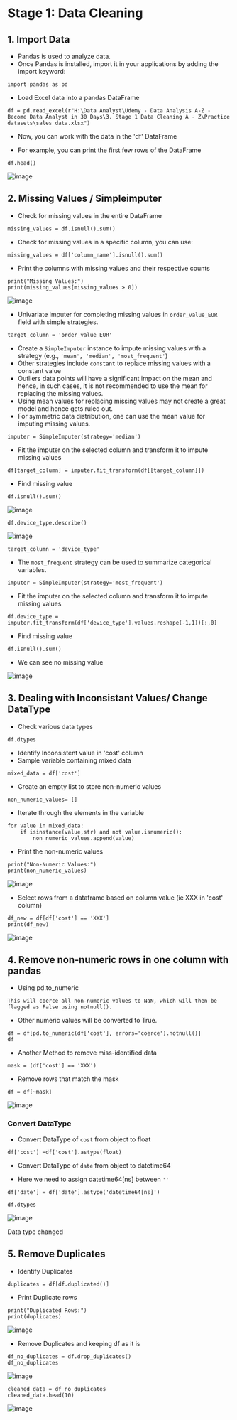 # Stage 1: Data Cleaning
## 1. Import Data
* Pandas is used to analyze data.
* Once Pandas is installed, import it in your applications by adding the import keyword:
```
import pandas as pd
```
* Load Excel data into a pandas DataFrame
```
df = pd.read_excel(r"H:\Data Analyst\Udemy - Data Analysis A-Z - Become Data Analyst in 30 Days\3. Stage 1 Data Cleaning A - Z\Practice datasets\sales data.xlsx")
```
* Now, you can work with the data in the 'df' DataFrame

* For example, you can print the first few rows of the DataFrame
```
df.head()
```
![image](https://github.com/asmshkhaws/SALES_DATA_PYTHON/assets/119579424/50a78a4b-1322-4580-8e6c-13aa38b38e19)

## 2. Missing Values / Simpleimputer
* Check for missing values in the entire DataFrame
```
missing_values = df.isnull().sum()
```
* Check for missing values in a specific column, you can use:
```
missing_values = df['column_name'].isnull().sum()
```
* Print the columns with missing values and their respective counts
```
print("Missing Values:")
print(missing_values[missing_values > 0])
```
![image](https://github.com/asmshkhaws/SALES_DATA_PYTHON/assets/119579424/76c5cee0-1cb0-4ee2-81d4-d7e44976647a)

* Univariate imputer for completing missing values in `order_value_EUR` field with simple strategies.
```
target_column = 'order_value_EUR'
```
* Create a `SimpleImputer` instance to impute missing values with a strategy (e.g., `'mean', 'median', 'most_frequent'`)
* Other strategies include `constant` to replace missing values with a constant value
* Outliers data points will have a significant impact on the mean and hence, in such cases, it is not recommended to use the mean for replacing the missing values.
* Using mean values for replacing missing values may not create a great model and hence gets ruled out.
* For symmetric data distribution, one can use the mean value for imputing missing values.
```
imputer = SimpleImputer(strategy='median')
```
* Fit the imputer on the selected column and transform it to impute missing values
```
df[target_column] = imputer.fit_transform(df[[target_column]])
```
* Find missing value
```
df.isnull().sum()
```
![image](https://github.com/asmshkhaws/SALES_DATA_PYTHON/assets/119579424/6ba3f397-e0fd-47ad-98b9-d4a983b41d09)

```
df.device_type.describe()
```
![image](https://github.com/asmshkhaws/SALES_DATA_PYTHON/assets/119579424/5ceb75fa-6fc4-4b4f-8a33-82125908c2b4)

```
target_column = 'device_type'
```
* The `most_frequent` strategy can be used to summarize categorical variables.
```
imputer = SimpleImputer(strategy='most_frequent')
```
* Fit the imputer on the selected column and transform it to impute missing values
```
df.device_type = imputer.fit_transform(df['device_type'].values.reshape(-1,1))[:,0]
```
* Find missing value
```
df.isnull().sum()
```
* We can see no missing value

![image](https://github.com/asmshkhaws/SALES_DATA_PYTHON/assets/119579424/7d903169-3c6c-4e9e-966e-30d23a181c52)

## 3. Dealing with Inconsistant Values/ Change DataType
* Check various data types
```
df.dtypes
```
* Identify Inconsistent value in 'cost' column 
* Sample variable containing mixed data
```
mixed_data = df['cost']
```
* Create an empty list to store non-numeric values
```
non_numeric_values= []
```
* Iterate through the elements in the variable
```
for value in mixed_data:
    if isinstance(value,str) and not value.isnumeric():
        non_numeric_values.append(value)
```
* Print the non-numeric values
```
print("Non-Numeric Values:")
print(non_numeric_values)
```
![image](https://github.com/asmshkhaws/SALES_DATA_PYTHON/assets/119579424/02818322-9b13-4ff2-93f3-046743877832)

* Select rows from a dataframe based on column value (ie XXX in 'cost' column)
```
df_new = df[df['cost'] == 'XXX']
print(df_new)
```
![image](https://github.com/asmshkhaws/SALES_DATA_PYTHON/assets/119579424/e12a003c-4f4c-4014-bfce-0f4fd4731cab)

## 4. Remove non-numeric rows in one column with pandas
* Using pd.to_numeric

`This will coerce all non-numeric values to NaN, which will then be flagged as False using notnull(). `

* Other numeric values will be converted to True.
```
df = df[pd.to_numeric(df['cost'], errors='coerce').notnull()]
df
```
* Another Method to remove miss-identified data
```
mask = (df['cost'] == 'XXX')
```
* Remove rows that match the mask
```
df = df[~mask]
```
![image](https://github.com/asmshkhaws/SALES_DATA_PYTHON/assets/119579424/3df1bd99-06df-491c-b447-60dc45cabd25)

### Convert DataType

* Convert DataType of `cost` from object to float
```
df['cost'] =df['cost'].astype(float)
```
* Convert DataType of `date` from object to datetime64

* Here we need to assign datetime64[ns] between `''`
```
df['date'] = df['date'].astype('datetime64[ns]')
```
```
df.dtypes
```
![image](https://github.com/asmshkhaws/SALES_DATA_PYTHON/assets/119579424/443c532b-76eb-412b-ba8b-bd36b63b4f2a)

Data type changed

## 5. Remove Duplicates
* Identify Duplicates
```
duplicates = df[df.duplicated()]
```
* Print Duplicate rows
```
print("Duplicated Rows:")
print(duplicates)
```
![image](https://github.com/asmshkhaws/SALES_DATA_PYTHON/assets/119579424/bd99bf50-6d20-4f53-9fce-f3bbf85ab265)

* Remove Duplicates and keeping df as it is
```
df_no_duplicates = df.drop_duplicates()
df_no_duplicates
```
![image](https://github.com/asmshkhaws/SALES_DATA_PYTHON/assets/119579424/3ab18461-b147-4eb6-87e0-0092f6d171dd)

```
cleaned_data = df_no_duplicates
cleaned_data.head(10)
```
![image](https://github.com/asmshkhaws/SALES_DATA_PYTHON/assets/119579424/9b07eb60-30c8-4404-a9f7-9169ac8c2274)
